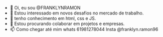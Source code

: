 - 👋 Oi, eu sou @FRANKLYNRAMON 
- 👀 Estou interessado em novos desafios no mercado
     de trabalho.
- 🌱 tenho conhecimento em html, css e JS.
- 💞️ Estou procurando colaborar em projetos e empresas.
- 📫 Como chegar até mim whats 61981278044 
     Insta @franklyn.ramon96

